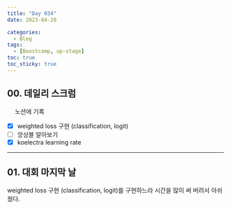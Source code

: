 ```yaml
---
title: "Day 034"
date: 2023-04-20

categories:
  - Blog
tags:
  - [Boostcamp, up-stage]
toc: true
toc_sticky: true
---
```


## 00. 데일리 스크럼  
&emsp; 
노션에 기록  

- [x]  weighted loss 구현 (classification, logit)
- [ ]  앙상블 알아보기
- [x]  koelectra learning rate

---
## 01. 대회 마지막 날  

weighted loss 구현 (classification, logit)를 구현하느라 시간을 많이 써 버려서 아쉬웠다.   


  
